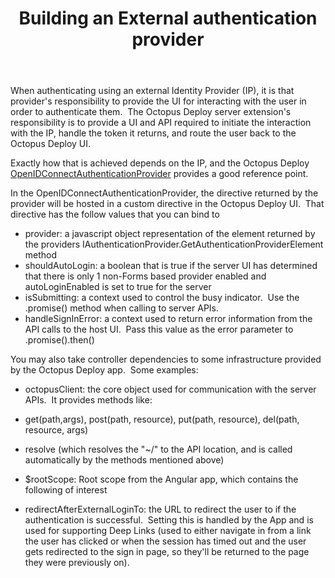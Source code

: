 ﻿---
title: Building an External authentication provider

---


When authenticating using an external Identity Provider (IP), it is that provider's responsibility to provide the UI for interacting with the user in order to authenticate them.  The Octopus Deploy server extension's responsibility is to provide a UI and API required to initiate the interaction with the IP, handle the token it returns, and route the user back to the Octopus Deploy UI.


Exactly how that is achieved depends on the IP, and the Octopus Deploy [OpenIDConnectAuthenticationProvider](https://github.com/OctopusDeploy/OpenIDConnectAuthenticationProviders) provides a good reference point.


In the OpenIDConnectAuthenticationProvider, the directive returned by the provider will be hosted in a custom directive in the Octopus Deploy UI.  That directive has the follow values that you can bind to

- provider: a javascript object representation of the element returned by the providers IAuthenticationProvider.GetAuthenticationProviderElement method
- shouldAutoLogin: a boolean that is true if the server UI has determined that there is only 1 non-Forms based provider enabled and autoLoginEnabled is set to true for the server
- isSubmitting: a context used to control the busy indicator.  Use the .promise() method when calling to server APIs.
- handleSignInError: a context used to return error information from the API calls to the host UI.  Pass this value as the error parameter to .promise().then()






You may also take controller dependencies to some infrastructure provided by the Octopus Deploy app.  Some examples:

- octopusClient: the core object used for communication with the server APIs.  It provides methods like:
 - get(path,args), post(path, resource), put(path, resource), del(path, resource, args)
 - resolve (which resolves the "~/" to the API location, and is called automatically by the methods mentioned above)
- $rootScope: Root scope from the Angular app, which contains the following of interest

 - redirectAfterExternalLoginTo: the URL to redirect the user to if the authentication is successful.  Setting this is handled by the App and is used for supporting Deep Links (used to either navigate in from a link the user has clicked or when the session has timed out and the user gets redirected to the sign in page, so they'll be returned to the page they were previously on).
